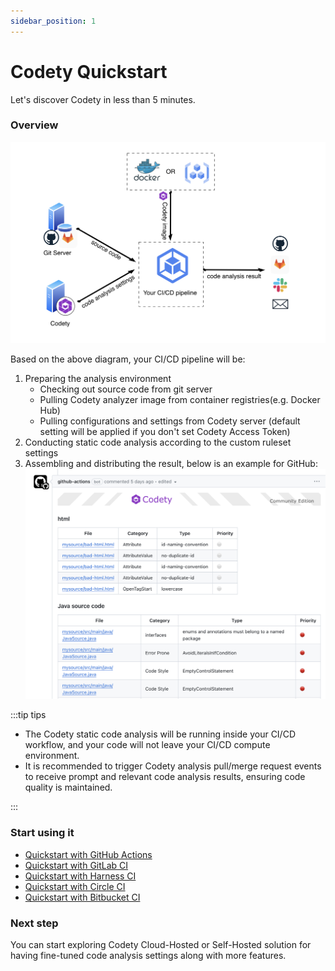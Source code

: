 ```yaml
---
sidebar_position: 1
---
```


# Codety Quickstart

Let's discover Codety in less than 5 minutes.

### Overview
![diagram](./intro-diagram.png)

Based on the above diagram, your CI/CD pipeline will be:
1. Preparing the analysis environment
   * Checking out source code from git server
   * Pulling Codety analyzer image from container registries(e.g. Docker Hub)
   * Pulling configurations and settings from Codety server (default setting will be applied if you don't set Codety Access Token)
1. Conducting static code analysis according to the custom ruleset settings
1. Assembling and distributing the result, below is an example for GitHub:
   ![screenshot](./github-1.png)


:::tip tips

* The Codety static code analysis will be running inside your CI/CD workflow, and your code will not leave your CI/CD compute environment.
* It is recommended to trigger Codety analysis pull/merge request events to receive prompt and relevant code analysis results, ensuring code quality is maintained. 

:::

### Start using it
* [Quickstart with GitHub Actions](github-actions)
* [Quickstart with GitLab CI](gitlab-ci)
* [Quickstart with Harness CI](harness-ci)
* [Quickstart with Circle CI](circleci)
* [Quickstart with Bitbucket CI](bitbucket)

### Next step

You can start exploring Codety Cloud-Hosted or Self-Hosted solution for having fine-tuned code analysis settings along with more features.
